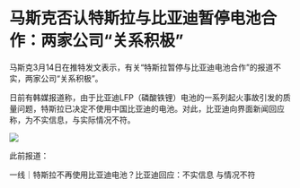 # 马斯克否认特斯拉与比亚迪暂停电池合作：两家公司“关系积极”

马斯克3月14日在推特发文表示，有关“特斯拉暂停与比亚迪电池合作”的报道不实，两家公司“关系积极”。

日前有韩媒报道称，由于比亚迪LFP（磷酸铁锂）电池的一系列起火事故引发的质量问题，特斯拉已决定不使用中国比亚迪的电池。对此，比亚迪向界面新闻回应称，为不实信息，与实际情况不符。

![](https://inews.gtimg.com/om_bt/OShzCI8Ri57Wg9vZrhNOGG6Yb7uFpc5fvecN_wUdrLHX4AA/1000)

此前报道：

一线｜特斯拉不再使用比亚迪电池？比亚迪回应：不实信息 与情况不符

